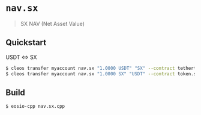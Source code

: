 # `nav.sx`

> SX NAV (Net Asset Value)

## Quickstart

USDT <=> SX

```bash
$ cleos transfer myaccount nav.sx "1.0000 USDT" "SX" --contract tethertether
$ cleos transfer myaccount nav.sx "1.0000 SX" "USDT" --contract token.sx
```

## Build

```
$ eosio-cpp nav.sx.cpp
```